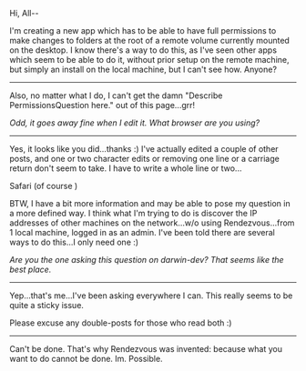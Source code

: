 Hi, All--

I'm creating a new app which has to  be able to have full permissions to make changes to folders at the root of a remote volume currently mounted on the desktop. I know there's a way to do this, as I've seen other apps which seem to be able to do it, without prior setup on the remote machine, but simply an install on the local machine, but I can't see how. Anyone?

----

Also, no matter what I do, I can't get the damn "Describe PermissionsQuestion here." out of this page...grr!

*Odd, it goes away fine when I edit it. What browser are you using?*

----

Yes, it looks like you did...thanks :) I've actually edited a couple of other posts, and one or two character edits or removing one line or a carriage return don't seem to take. I have to write a whole line or two...

Safari (of course <g>)

BTW, I have a bit more information and may be able to pose my question in a more defined way. I think what I'm trying to do is discover the IP addresses of other machines on the network...w/o using Rendezvous...from 1 local machine, logged in as an admin. I've been told there are several ways to do this...I only need one :)

*Are you the one asking this question on darwin-dev? That seems like the best place.*

----

Yep...that's me...I've been asking everywhere I can. This really seems to be quite a sticky issue.

Please excuse any double-posts for those who read both :)

----

Can't be done. That's why Rendezvous was invented: because what you want to do cannot be done. Im. Possible.
